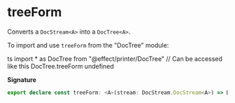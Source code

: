 # treeForm

Converts a `DocStream<A>` into a `DocTree<A>`.

To import and use `treeForm` from the "DocTree" module:

ts
import \* as DocTree from "@effect/printer/DocTree"
// Can be accessed like this
DocTree.treeForm
undefined

**Signature**

```ts
export declare const treeForm: <A>(stream: DocStream.DocStream<A>) => DocTree<A>
```
